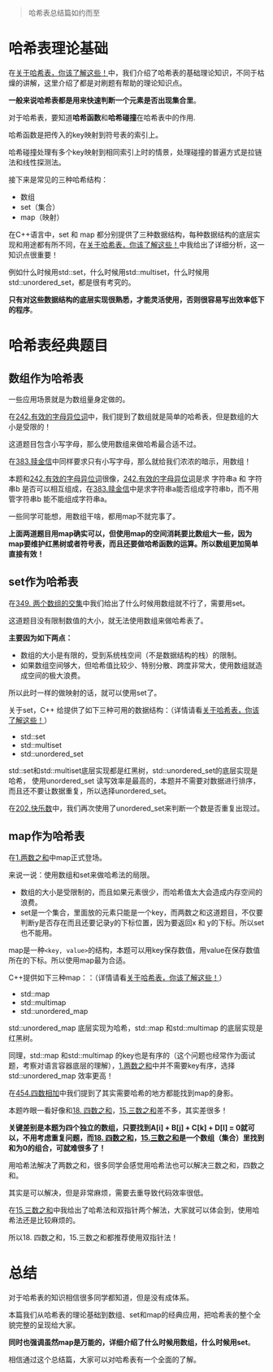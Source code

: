 
> 哈希表总结篇如约而至 


# 哈希表理论基础 

在[关于哈希表，你该了解这些！](https://programmercarl.com/哈希表理论基础.html)中，我们介绍了哈希表的基础理论知识，不同于枯燥的讲解，这里介绍了都是对刷题有帮助的理论知识点。

**一般来说哈希表都是用来快速判断一个元素是否出现集合里**。

对于哈希表，要知道**哈希函数**和**哈希碰撞**在哈希表中的作用.

哈希函数是把传入的key映射到符号表的索引上。

哈希碰撞处理有多个key映射到相同索引上时的情景，处理碰撞的普遍方式是拉链法和线性探测法。

接下来是常见的三种哈希结构：

* 数组
* set（集合）
* map（映射）

在C++语言中，set 和 map 都分别提供了三种数据结构，每种数据结构的底层实现和用途都有所不同，在[关于哈希表，你该了解这些！](https://programmercarl.com/哈希表理论基础.html)中我给出了详细分析，这一知识点很重要！

例如什么时候用std::set，什么时候用std::multiset，什么时候用std::unordered_set，都是很有考究的。

**只有对这些数据结构的底层实现很熟悉，才能灵活使用，否则很容易写出效率低下的程序**。 

# 哈希表经典题目 

## 数组作为哈希表 

一些应用场景就是为数组量身定做的。

在[242.有效的字母异位词](https://programmercarl.com/0242.有效的字母异位词.html)中，我们提到了数组就是简单的哈希表，但是数组的大小是受限的！

这道题目包含小写字母，那么使用数组来做哈希最合适不过。

在[383.赎金信](https://programmercarl.com/0383.赎金信.html)中同样要求只有小写字母，那么就给我们浓浓的暗示，用数组！

本题和[242.有效的字母异位词](https://programmercarl.com/0242.有效的字母异位词.html)很像，[242.有效的字母异位词](https://programmercarl.com/0242.有效的字母异位词.html)是求 字符串a 和 字符串b 是否可以相互组成，在[383.赎金信](https://programmercarl.com/0383.赎金信.html)中是求字符串a能否组成字符串b，而不用管字符串b 能不能组成字符串a。

一些同学可能想，用数组干啥，都用map不就完事了。

**上面两道题目用map确实可以，但使用map的空间消耗要比数组大一些，因为map要维护红黑树或者符号表，而且还要做哈希函数的运算。所以数组更加简单直接有效！** 


## set作为哈希表

在[349. 两个数组的交集](https://programmercarl.com/0349.两个数组的交集.html)中我们给出了什么时候用数组就不行了，需要用set。

这道题目没有限制数值的大小，就无法使用数组来做哈希表了。

**主要因为如下两点：**

* 数组的大小是有限的，受到系统栈空间（不是数据结构的栈）的限制。
* 如果数组空间够大，但哈希值比较少、特别分散、跨度非常大，使用数组就造成空间的极大浪费。

所以此时一样的做映射的话，就可以使用set了。

关于set，C++ 给提供了如下三种可用的数据结构：（详情请看[关于哈希表，你该了解这些！](https://programmercarl.com/哈希表理论基础.html)）

* std::set
* std::multiset
* std::unordered_set

std::set和std::multiset底层实现都是红黑树，std::unordered_set的底层实现是哈希， 使用unordered_set 读写效率是最高的，本题并不需要对数据进行排序，而且还不要让数据重复，所以选择unordered_set。

在[202.快乐数](https://programmercarl.com/0202.快乐数.html)中，我们再次使用了unordered_set来判断一个数是否重复出现过。


## map作为哈希表

在[1.两数之和](https://programmercarl.com/0001.两数之和.html)中map正式登场。

来说一说：使用数组和set来做哈希法的局限。

* 数组的大小是受限制的，而且如果元素很少，而哈希值太大会造成内存空间的浪费。
* set是一个集合，里面放的元素只能是一个key，而两数之和这道题目，不仅要判断y是否存在而且还要记录y的下标位置，因为要返回x 和 y的下标。所以set 也不能用。

map是一种`<key, value>`的结构，本题可以用key保存数值，用value在保存数值所在的下标。所以使用map最为合适。

C++提供如下三种map：：（详情请看[关于哈希表，你该了解这些！](https://programmercarl.com/哈希表理论基础.html)）

* std::map
* std::multimap
* std::unordered_map 

std::unordered_map 底层实现为哈希，std::map 和std::multimap 的底层实现是红黑树。

同理，std::map 和std::multimap 的key也是有序的（这个问题也经常作为面试题，考察对语言容器底层的理解），[1.两数之和](https://programmercarl.com/0001.两数之和.html)中并不需要key有序，选择std::unordered_map 效率更高！

在[454.四数相加](https://programmercarl.com/0454.四数相加II.html)中我们提到了其实需要哈希的地方都能找到map的身影。

本题咋眼一看好像和[18. 四数之和](https://programmercarl.com/0018.四数之和.html)，[15.三数之和](https://programmercarl.com/0015.三数之和.html)差不多，其实差很多！

**关键差别是本题为四个独立的数组，只要找到A[i] + B[j] + C[k] + D[l] = 0就可以，不用考虑重复问题，而[18. 四数之和](https://programmercarl.com/0018.四数之和.html)，[15.三数之和](https://programmercarl.com/0015.三数之和.html)是一个数组（集合）里找到和为0的组合，可就难很多了！**

用哈希法解决了两数之和，很多同学会感觉用哈希法也可以解决三数之和，四数之和。

其实是可以解决，但是非常麻烦，需要去重导致代码效率很低。

在[15.三数之和](https://programmercarl.com/0015.三数之和.html)中我给出了哈希法和双指针两个解法，大家就可以体会到，使用哈希法还是比较麻烦的。

所以18. 四数之和，15.三数之和都推荐使用双指针法！

# 总结

对于哈希表的知识相信很多同学都知道，但是没有成体系。

本篇我们从哈希表的理论基础到数组、set和map的经典应用，把哈希表的整个全貌完整的呈现给大家。

**同时也强调虽然map是万能的，详细介绍了什么时候用数组，什么时候用set**。

相信通过这个总结篇，大家可以对哈希表有一个全面的了解。


